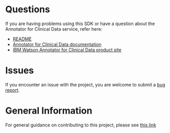 # Questions
If you are having problems using this SDK or have a question about the Annotator for Clinical Data service,
refer here:
* [README](README.md)
* [Annotator for Clinical Data documentation](https://merative.github.io/acd-containers/)
* [IBM Watson Annotator for Clinical Data product site](https://www.ibm.com/cloud/watson-annotator-for-clinical-data)

# Issues
If you encounter an issue with the project, you are welcome to submit a
[bug report](https://github.com/merative/whcs-java-sdk/issues).

# General Information
For general guidance on contributing to this project, please see
[this link](https://github.com/IBM/ibm-cloud-sdk-common/blob/master/CONTRIBUTING_java.md)
